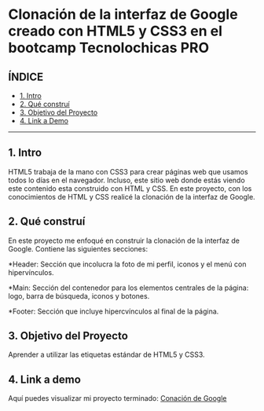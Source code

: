 # Clonación de la interfaz de Google creado con HTML5 y CSS3 en el bootcamp Tecnolochicas PRO


## **ÍNDICE**

* [1. Intro](https://github.com/Akarygc2023/clonaciongoogle/blob/main/README.md#1-intro) 
* [2. Qué construí](https://github.com/Akarygc2023/clonaciongoogle/blob/main/README.md#2-qu%C3%A9-constru%C3%AD)
* [3. Objetivo del Proyecto](https://github.com/Akarygc2023/clonaciongoogle/blob/main/README.md#3-objetivo-del-proyecto)
* [4. Link a Demo](https://github.com/Akarygc2023/clonaciongoogle/blob/main/README.md#4-link-a-demo)

****

## 1. Intro
HTML5 trabaja de la mano con CSS3 para crear páginas web que usamos todos lo días en el navegador. Incluso, este sitio web donde estás viendo este contenido esta construido con HTML y CSS. En este proyecto, con los conocimientos de HTML y CSS realicé la clonación de la interfaz de Google.

## 2. Qué construí 
En este proyecto me enfoqué en construir la clonación de la interfaz de Google. 
Contiene las siguientes secciones:

*Header: Sección que incolucra la foto de mi perfil, iconos y el menú con hipervínculos.

*Main: Sección del contenedor para los elementos centrales de la página: logo, barra de búsqueda, iconos y botones.

*Footer: Sección que incluye hipercvínculos al final de la página.

## 3. Objetivo del Proyecto
Aprender a utilizar las etiquetas estándar de HTML5 y CSS3.

## 4. Link a demo
Aquí puedes visualizar mi proyecto terminado: [Conación de Google](https://chic-bombolone-085bea.netlify.app/)
